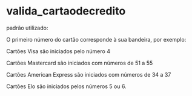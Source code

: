 # valida_cartaodecredito

padrão utilizado:

O primeiro número do cartão corresponde à sua bandeira, por exemplo:

Cartões Visa são iniciados pelo número 4 

Cartões Mastercard são iniciados com números de 51 a 55 

Cartões American Express são iniciados com números de 34 a 37 

Cartões Elo são iniciados pelos números 5 ou 6.
